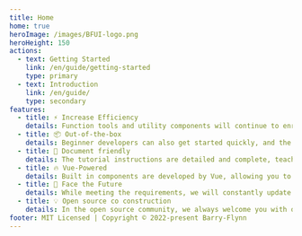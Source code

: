 ```yaml
---
title: Home
home: true
heroImage: /images/BFUI-logo.png
heroHeight: 150
actions:
  - text: Getting Started
    link: /en/guide/getting-started
    type: primary
  - text: Introduction
    link: /en/guide/
    type: secondary
features:
  - title: ⚡️ Increase Efficiency
    details: Function tools and utility components will continue to enrich, allowing you to develop pages smoothly.
  - title: 📦 Out-of-the-box
    details: Beginner developers can also get started quickly, and the use method is simple, without tedious steps.
  - title: 📃 Document friendly
    details: The tutorial instructions are detailed and complete, teaching you how to use each function gracefully.
  - title: 🔥 Vue-Powered
    details: Built in components are developed by Vue, allowing you to fully enjoy the customized experience.
  - title: 🚀 Face the Future
    details: While meeting the requirements, we will constantly update and explore new functions, new components and new technologies.
  - title: 💡 Open source co construction
    details: In the open source community, we always welcome you with open arms, regardless of nationality or color.
footer: MIT Licensed | Copyright © 2022-present Barry-Flynn
---
```

